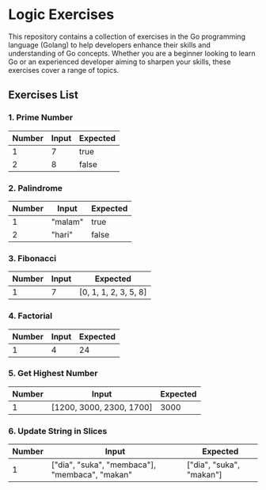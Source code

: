 # Logic Exercises

This repository contains a collection of exercises in the Go programming language (Golang) to help developers enhance their skills and understanding of Go concepts. Whether you are a beginner looking to learn Go or an experienced developer aiming to sharpen your skills, these exercises cover a range of topics.

## Exercises List

### 1. Prime Number


| Number | Input | Expected |
| ------ | ----- | -------- |
| 1      | 7     | true     |
| 2      | 8     | false    |

### 2. Palindrome

| Number | Input     | Expected |
| ------ | --------- | -------- |
| 1      | "malam"   | true     |
| 2      | "hari"    | false    |

### 3. Fibonacci

| Number | Input     | Expected                |
| ------ | --------- | ----------------------- |
| 1      | 7         | [0, 1, 1, 2, 3, 5, 8]   |

### 4. Factorial

| Number | Input     | Expected    |
| ------ | --------- | ----------- |
| 1      | 4         | 24          |

### 5. Get Highest Number

| Number | Input                        | Expected    |
| ------ | ---------------------------- | ----------- |
| 1      | [1200, 3000, 2300, 1700]     | 3000        |

### 6. Update String in Slices

| Number | Input                                              | Expected                 |
| ------ | -------------------------------------------------- | ------------------------ |
| 1      | ["dia", "suka", "membaca"], "membaca", "makan"     | ["dia", "suka", "makan"] |